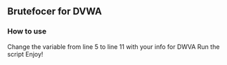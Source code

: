 ## Brutefocer for DVWA 
### How to use
Change the variable from line 5 to line 11 with your info for DWVA
Run the script
Enjoy!
